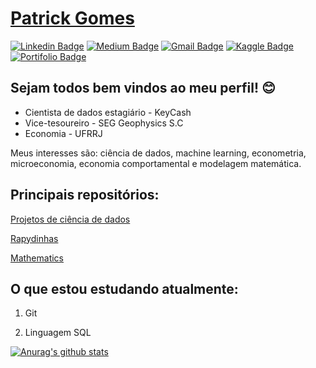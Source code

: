  # <div class="LI-profile-badge"  data-version="v1" data-size="medium" data-locale="pt_BR" data-type="horizontal" data-theme="dark" data-vanity="patotricks15"><a class="LI-simple-link" href='https://github.com/Patotricks15/Ciencia-de-dados-projetos/blob/master/Curr%C3%ADculo%20Patrick%20Gomes.pdf'>Patrick Gomes</a></div>
[![Linkedin Badge](https://img.shields.io/badge/-LinkedIn-blue?style=flat-square&logo=Linkedin&logoColor=white&link=https://www.linkedin.com/in/patrick-gomes-2432751a3/)](https://www.linkedin.com/in/patrick-gomes-2432751a3/) [![Medium Badge](https://img.shields.io/badge/-Medium-black?style=flat-square&logo=Medium&logoColor=white&link=https://medium.com/@patotricks15)](https://medium.com/@patotricks15) [![Gmail Badge](https://img.shields.io/badge/-Gmail-red?style=flat-square&logo=Gmail&logoColor=white&link=patrickufrrj@gmail.com)](patrickufrrj@gmail.com) [![Kaggle Badge](https://img.shields.io/badge/-kaggle-blue?style=flat-square&logo=kaggle&logoColor=white&link=https://www.kaggle.com/patrickgomes)](https://www.kaggle.com/patrickgomes) [![Portifolio Badge](https://img.shields.io/badge/-Portfolio-green?style=flat-square&logo=Portfolio&logoColor=white&link=https://patotricks15.github.io/Patotricks15/)](https://patotricks15.github.io/Patotricks15/)

## Sejam todos bem vindos ao meu perfil! 😊

* Cientista de dados estagiário - KeyCash
* Vice-tesoureiro - SEG Geophysics S.C
* Economia - UFRRJ

Meus interesses são: ciência de dados, machine learning, econometria, microeconomia, economia comportamental e modelagem matemática.

## Principais repositórios:

[Projetos de ciência de dados](https://github.com/Patotricks15/Ciencia-de-dados-projetos)

[Rapydinhas](https://github.com/Patotricks15/Rapydinhas)

[Mathematics](https://github.com/Patotricks15/Mathematics)

## O que estou estudando atualmente:

1. Git

2. Linguagem SQL


[![Anurag's github stats](https://github-readme-stats.vercel.app/api?username=patotricks15)](https://github.com/anuraghazra/github-readme-stats)
